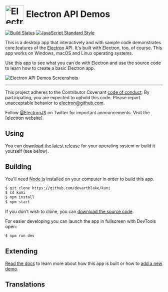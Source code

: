 # <img src="https://cloud.githubusercontent.com/assets/378023/15172388/b2b81950-1790-11e6-9a7c-ccc39912bb3a.png" width="60px" align="center" alt="Electron API Demos icon"> Electron API Demos

[![Build Status](https://travis-ci.org/electron/electron-api-demos.svg?branch=master)](https://travis-ci.org/devartblake/kuni)
[![JavaScript Standard Style](https://img.shields.io/badge/code%20style-standard-brightgreen.svg?style=flat)](http://standardjs.com)

This is a desktop app that interactively and with sample code demonstrates core features of the [Electron](http://electron.atom.io) API. It's built with Electron, too, of course. This app works on Windows, macOS and Linux operating systems.

Use this app to see what you can do with Electron and use the source code to learn how to create a basic Electron app.

![Electron API Demos Screenshots](https://cloud.githubusercontent.com/assets/378023/15016148/ae06cc80-124a-11e6-80dd-076d83e492f6.png)

---

This project adheres to the Contributor Covenant [code of conduct](CODE_OF_CONDUCT.md).
By participating, you are expected to uphold this code. Please report unacceptable
behavior to electron@github.com.

Follow [@ElectronJS](https://twitter.com/linkmatrixmedia) on Twitter for important
announcements. Visit the [electron website].

## Using

You can [download the latest release](https://github.com/devartblake/kuni/releases) for your operating system or build it yourself (see below).

## Building

You'll need [Node.js](https://nodejs.org) installed on your computer in order to build this app.

```bash
$ git clone https://github.com/devartblake/kuni
$ cd kuni
$ npm install
$ npm start
```

If you don't wish to clone, you can [download the source code](https://github.com/devartblake/kuni/archive/master.zip).

For easier developing you can launch the app in fullscreen with DevTools open:

```bash
$ npm run dev
```

## Extending

 [Read the docs](docs.md) to learn more about how this app is built or how to [add a new demo](docs.md#add-a-section-or-demo).

## Translations

